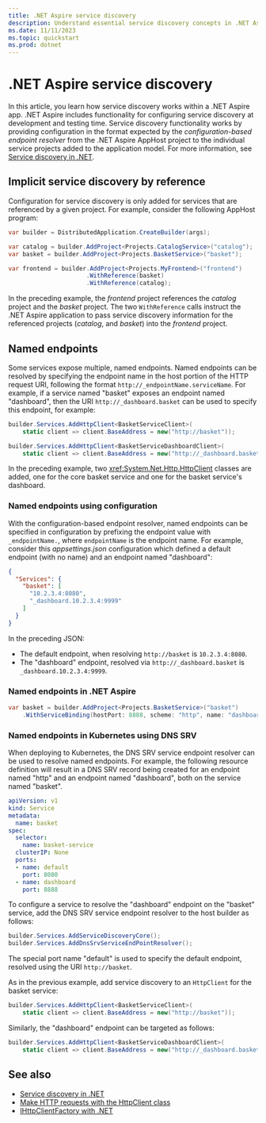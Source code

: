 ```yaml
---
title: .NET Aspire service discovery
description: Understand essential service discovery concepts in .NET Aspire.
ms.date: 11/11/2023
ms.topic: quickstart
ms.prod: dotnet
---
```


# .NET Aspire service discovery

In this article, you learn how service discovery works within a .NET Aspire app. .NET Aspire includes functionality for configuring service discovery at development and testing time. Service discovery functionality works by providing configuration in the format expected by the _configuration-based endpoint resolver_ from the .NET Aspire AppHost project to the individual service projects added to the application model. For more information, see [Service discovery in .NET](/dotnet/core/extensions/service-discovery).

## Implicit service discovery by reference

Configuration for service discovery is only added for services that are referenced by a given project. For example, consider the following AppHost program:

```csharp
var builder = DistributedApplication.CreateBuilder(args);

var catalog = builder.AddProject<Projects.CatalogService>("catalog");
var basket = builder.AddProject<Projects.BasketService>("basket");

var frontend = builder.AddProject<Projects.MyFrontend>("frontend")
                      .WithReference(basket)
                      .WithReference(catalog);
```

In the preceding example, the _frontend_ project references the _catalog_ project and the _basket_ project. The two `WithReference` calls instruct the .NET Aspire application to pass service discovery information for the referenced projects (_catalog_, and _basket_) into the _frontend_ project.

## Named endpoints

Some services expose multiple, named endpoints. Named endpoints can be resolved by specifying the endpoint name in the host portion of the HTTP request URI, following the format `http://_endpointName.serviceName`. For example, if a service named "basket" exposes an endpoint named "dashboard", then the URI `http://_dashboard.basket` can be used to specify this endpoint, for example:

```csharp
builder.Services.AddHttpClient<BasketServiceClient>(
    static client => client.BaseAddress = new("http://basket"));

builder.Services.AddHttpClient<BasketServiceDashboardClient>(
    static client => client.BaseAddress = new("http://_dashboard.basket"));
```

In the preceding example, two <xref:System.Net.Http.HttpClient> classes are added, one for the core basket service and one for the basket service's dashboard.

### Named endpoints using configuration

With the configuration-based endpoint resolver, named endpoints can be specified in configuration by prefixing the endpoint value with `_endpointName.`, where `endpointName` is the endpoint name. For example, consider this _appsettings.json_ configuration which defined a default endpoint (with no name) and an endpoint named "dashboard":

```json
{
  "Services": {
    "basket": [
      "10.2.3.4:8080",
      "_dashboard.10.2.3.4:9999"
    ]
  }
}
```

In the preceding JSON:

- The default endpoint, when resolving `http://basket` is `10.2.3.4:8080`.
- The "dashboard" endpoint, resolved via `http://_dashboard.basket` is `_dashboard.10.2.3.4:9999`.

### Named endpoints in .NET Aspire

```csharp
var basket = builder.AddProject<Projects.BasketService>("basket")
    .WithServiceBinding(hostPort: 8888, scheme: "http", name: "dashboard");
```

### Named endpoints in Kubernetes using DNS SRV

When deploying to Kubernetes, the DNS SRV service endpoint resolver can be used to resolve named endpoints. For example, the following resource definition will result in a DNS SRV record being created for an endpoint named "http" and an endpoint named "dashboard", both on the service named "basket".

```yml
apiVersion: v1
kind: Service
metadata:
  name: basket
spec:
  selector:
    name: basket-service
  clusterIP: None
  ports:
  - name: default
    port: 8080
  - name: dashboard
    port: 8888
```

To configure a service to resolve the "dashboard" endpoint on the "basket" service, add the DNS SRV service endpoint resolver to the host builder as follows:

```csharp
builder.Services.AddServiceDiscoveryCore();
builder.Services.AddDnsSrvServiceEndPointResolver();
```

The special port name "default" is used to specify the default endpoint, resolved using the URI `http://basket`.

As in the previous example, add service discovery to an `HttpClient` for the basket service:

```csharp
builder.Services.AddHttpClient<BasketServiceClient>(
    static client => client.BaseAddress = new("http://basket"));
```

Similarly, the "dashboard" endpoint can be targeted as follows:

```csharp
builder.Services.AddHttpClient<BasketServiceDashboardClient>(
    static client => client.BaseAddress = new("http://_dashboard.basket"));
```

<!--
# TODO: Configuring polling interval and pending status refresh interval via `ServiceEndPointResolverOptions`

# TODO: Configuring DNS SRV

# TODO: DNS resolver (non-SRV)

# TODO: Configuring DNS
-->

## See also

- [Service discovery in .NET](/dotnet/core/extensions/service-discovery)
- [Make HTTP requests with the HttpClient class](/dotnet/fundamentals/networking/http/httpclient.md)
- [IHttpClientFactory with .NET](/dotnet/core/extensions/httpclient-factory.md)
